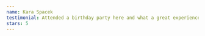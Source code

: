 ```yaml
---
name: Kara Spacek
testimonial: Attended a birthday party here and what a great experience! Coach Becky was great at guiding the kids through stations and everyone seemed to really enjoy themselves. We are looking forward to coming back soon!
stars: 5
---
```

